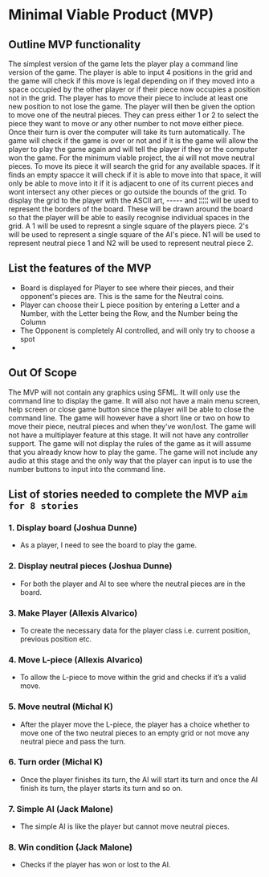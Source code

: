 # Minimal Viable Product (MVP) 

## Outline MVP functionality

The simplest version of the game lets the player play a command line version of the game. The
player is able to input 4 positions in the grid and the game will check if this move is legal 
depending on if they moved into a space occupied by the other player or if their piece now occupies
a position not in the grid. The player has to move their piece to include at least one new position
to not lose the game. The player will then be given the option to move one of the neutral pieces.
They can press either 1 or 2 to select the piece they want to move or any other number to not move
either piece. Once their turn is over the computer will take its turn automatically.
The game will check if the game is over or not and if it is the game will allow the player 
to play the game again and will tell the player if they or the computer won the game.
For the minimum viable project, the ai will not move neutral pieces. To move its piece it will search the grid for any available spaces. If it finds an empty spacce it will check if
it is able to move into that space, it will only be able to move into it if it is adjacent to one of its current pieces and wont intersect any other pieces or go outside the bounds
of the grid.
To display the grid to the player with the ASCII art, ----- and ¦¦¦¦¦ will be used to represent the borders of the board. These will be drawn around the board so that the player
will be able to easily recognise individual spaces in the grid. A 1 will be used to represnt a single square of the players piece. 2's will
 be used to represent a single square of the AI's piece.
N1 will be used to represent neutral piece 1
and N2 will be used to represent neutral piece 2.

## List the features of the MVP
- Board is displayed for Player to see where their pieces, and their opponent's pieces are. This is the same for the Neutral coins.
- Player can choose their L piece position by entering a Letter and a Number, with the Letter being the Row, and the Number being the Column
- The Opponent is completely AI controlled, and will only try to choose a spot
- 

## Out Of Scope

The MVP will not contain any graphics using SFML. It will only use the command line to display the game. It will also not have a main menu screen, help screen or close game button
since the player will be able to close the command line. The game will however have a short line or two on how to move their piece, neutral pieces and when they've won/lost.
The game will not have a multiplayer feature at this stage. It will not have any controller support. The game will not display the rules of the game as it will assume that you 
already know how to play the game. The game will not include any audio at this stage and the only way that the player can input is to use the number buttons to input into
the command line.


## List of stories needed to complete the MVP `aim for 8 stories`



### 1. Display board (Joshua Dunne)
- As a player, I need to see the board to play the game.

### 2. Display neutral pieces (Joshua Dunne)
- For both the player and AI to see where the neutral pieces are in the board.

### 3. Make Player (Allexis Alvarico)
- To create the necessary data for the player class i.e. current position, previous position etc.

### 4. Move L-piece (Allexis Alvarico)
- To allow the L-piece to move within the grid and checks if it’s a valid move.

### 5. Move neutral (Michal K)
- After the player move the L-piece, the player has a choice whether to move one of the two neutral pieces to an empty grid or not move any neutral piece and pass the turn.

### 6. Turn order (Michal K)
- Once the player finishes its turn, the AI will start its turn and once the AI finish its turn, the player starts its turn and so on.

### 7. Simple AI (Jack Malone)
- The simple AI is like the player but cannot move neutral pieces.

### 8. Win condition (Jack Malone)
- Checks if the player has won or lost to the AI.

